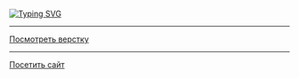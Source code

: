 [![Typing SVG](https://readme-typing-svg.demolab.com/?lines=Проект+"Посмотри+в+окно";Сo+стилями+работала+Юлия+Гулла)](https://git.io/typing-svg)
<hr>

[Посмотреть верстку](https://github.com/tootsie-doll/posmotri_v_okno.git/)
<hr>

[Посетить сайт](https://tootsie-doll.github.io/posmotri_v_okno/ "Смотрим, любуемся")

